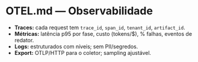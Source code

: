 # OTEL.md — Observabilidade

- **Traces:** cada request tem `trace_id`, `span_id`, `tenant_id`, `artifact_id`.
- **Métricas:** latência p95 por fase, custo (tokens/$), % falhas, eventos de redator.
- **Logs:** estruturados com níveis; sem PII/segredos.
- **Export:** OTLP/HTTP para o coletor; sampling ajustável.
